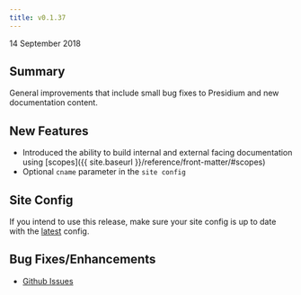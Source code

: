 ```yaml
---
title: v0.1.37
---
```


14 September 2018

## Summary

General improvements that include small bug fixes to Presidium and new documentation content.

## New Features

- Introduced the ability to build internal and external facing documentation using [scopes]({{ site.baseurl }}/reference/front-matter/#scopes)
- Optional `cname` parameter in the `site config`

## Site Config

If you intend to use this release, make sure your site config is up to date with the [latest](https://github.com/SPANDigital/presidium-template/releases/tag/v0.1.37) config.

## Bug Fixes/Enhancements

- [Github Issues](https://github.com/SPANDigital/presidium/pulls?utf8=%E2%9C%93&q=is%3Apr+is%3Amerged+)
